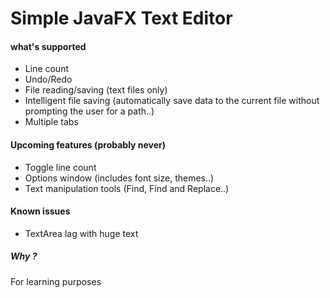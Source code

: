 # Simple JavaFX Text Editor

#### what's supported 
  * Line count 
  * Undo/Redo 
  * File reading/saving (text files only)
  * Intelligent file saving (automatically save data to the current file without prompting the user for a path..)
  * Multiple tabs

#### Upcoming features (probably never) 
  * Toggle line count
  * Options window (includes font size, themes..) 
  * Text manipulation tools (Find, Find and Replace..)

#### Known issues
  * TextArea lag with huge text 

##### Why ?
For learning purposes
